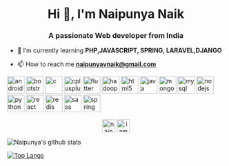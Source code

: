 <h1 align="center">Hi 👋, I'm Naipunya Naik</h1>
<h3 align="center">A passionate Web developer from India</h3>

- 🌱 I’m currently learning **PHP,JAVASCRIPT, SPRING, LARAVEL,DJANGO**

- 📫 How to reach me **naipunyavnaik@gmail.com**

<p align="left"><img src="https://devicons.github.io/devicon/devicon.git/icons/android/android-original-wordmark.svg" alt="android" width="40" height="40"/> <img src="https://devicons.github.io/devicon/devicon.git/icons/bootstrap/bootstrap-plain.svg" alt="bootstrap" width="40" height="40"/> <img src="https://devicons.github.io/devicon/devicon.git/icons/c/c-original.svg" alt="c" width="40" height="40"/> <img src="https://devicons.github.io/devicon/devicon.git/icons/cplusplus/cplusplus-original.svg" alt="cplusplus" width="40" height="40"/> <img src="https://www.vectorlogo.zone/logos/flutterio/flutterio-icon.svg" alt="flutter" width="40" height="40"/> <img src="https://www.vectorlogo.zone/logos/apache_hadoop/apache_hadoop-icon.svg" alt="hadoop" width="40" height="40"/> <img src="https://devicons.github.io/devicon/devicon.git/icons/html5/html5-original-wordmark.svg" alt="html5" width="40" height="40"/> <img src="https://devicons.github.io/devicon/devicon.git/icons/java/java-original-wordmark.svg" alt="java" width="40" height="40"/> <img src="https://devicons.github.io/devicon/devicon.git/icons/mongodb/mongodb-original-wordmark.svg" alt="mongodb" width="40" height="40"/> <img src="https://devicons.github.io/devicon/devicon.git/icons/mysql/mysql-original-wordmark.svg" alt="mysql" width="40" height="40"/> <img src="https://devicons.github.io/devicon/devicon.git/icons/nodejs/nodejs-original-wordmark.svg" alt="nodejs" width="40" height="40"/> <img src="https://devicons.github.io/devicon/devicon.git/icons/python/python-original.svg" alt="python" width="40" height="40"/> <img src="https://devicons.github.io/devicon/devicon.git/icons/react/react-original-wordmark.svg" alt="react" width="40" height="40"/> <img src="https://devicons.github.io/devicon/devicon.git/icons/redis/redis-original-wordmark.svg" alt="redis" width="40" height="40"/> <img src="https://devicons.github.io/devicon/devicon.git/icons/sass/sass-original.svg" alt="sass" width="40" height="40"/> <img src="https://www.vectorlogo.zone/logos/springio/springio-icon.svg" alt="spring" width="40" height="40"/></p><p align="center">
<a href="https://linkedin.com/in/naipunya-vinod-naik-360087183" target="blank"><img align="center" src="https://cdn.jsdelivr.net/npm/simple-icons@3.0.1/icons/linkedin.svg" alt="naipunya-vinod-naik-360087183" height="30" width="30" /></a>
<a href="https://instagram.com/iamnaipunya" target="blank"><img align="center" src="https://cdn.jsdelivr.net/npm/simple-icons@3.0.1/icons/instagram.svg" alt="iamnaipunya" height="30" width="30" /></a>



![Naipunya's github stats](https://github-readme-stats.vercel.app/api?username=naipunya-naik&show_icons=true&theme=radical)


[![Top Langs](https://github-readme-stats.vercel.app/api/top-langs/?username=naipunya-naik)](https://github.com/naipunya-naik/github-readme-stats)
</p>
